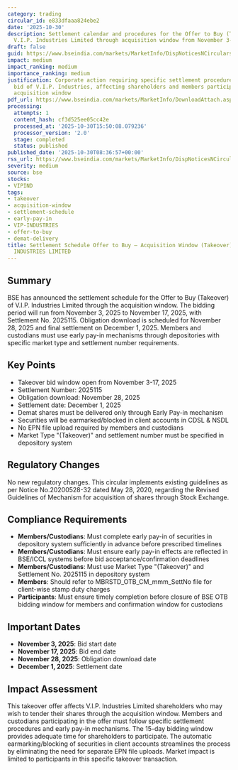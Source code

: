 ```yaml
---
category: trading
circular_id: e833dfaaa824ebe2
date: '2025-10-30'
description: Settlement calendar and procedures for the Offer to Buy (Takeover) of
  V.I.P. Industries Limited through acquisition window from November 3-17, 2025.
draft: false
guid: https://www.bseindia.com/markets/MarketInfo/DispNoticesNCirculars.aspx?Noticeid={15622314-709F-4E3D-95A8-82DED12A4BC6}&noticeno=20251030-10&dt=10/30/2025&icount=10&totcount=57&flag=0
impact: medium
impact_ranking: medium
importance_ranking: medium
justification: Corporate action requiring specific settlement procedures for takeover
  bid of V.I.P. Industries, affecting shareholders and members participating in the
  acquisition window
pdf_url: https://www.bseindia.com/markets/MarketInfo/DownloadAttach.aspx?id=20251030-10&attachedId=
processing:
  attempts: 1
  content_hash: cf3d525ee05cc42e
  processed_at: '2025-10-30T15:50:08.079236'
  processor_version: '2.0'
  stage: completed
  status: published
published_date: '2025-10-30T08:36:57+00:00'
rss_url: https://www.bseindia.com/markets/MarketInfo/DispNoticesNCirculars.aspx?Noticeid={15622314-709F-4E3D-95A8-82DED12A4BC6}&noticeno=20251030-10&dt=10/30/2025&icount=10&totcount=57&flag=0
severity: medium
source: bse
stocks:
- VIPIND
tags:
- takeover
- acquisition-window
- settlement-schedule
- early-pay-in
- VIP-INDUSTRIES
- offer-to-buy
- demat-delivery
title: Settlement Schedule Offer to Buy – Acquisition Window (Takeover) for V.I.P.
  INDUSTRIES LIMITED
---
```


## Summary

BSE has announced the settlement schedule for the Offer to Buy (Takeover) of V.I.P. Industries Limited through the acquisition window. The bidding period will run from November 3, 2025 to November 17, 2025, with Settlement No. 2025115. Obligation download is scheduled for November 28, 2025 and final settlement on December 1, 2025. Members and custodians must use early pay-in mechanisms through depositories with specific market type and settlement number requirements.

## Key Points

- Takeover bid window open from November 3-17, 2025
- Settlement Number: 2025115
- Obligation download: November 28, 2025
- Settlement date: December 1, 2025
- Demat shares must be delivered only through Early Pay-in mechanism
- Securities will be earmarked/blocked in client accounts in CDSL & NSDL
- No EPN file upload required by members and custodians
- Market Type "(Takeover)" and settlement number must be specified in depository system

## Regulatory Changes

No new regulatory changes. This circular implements existing guidelines as per Notice No.20200528-32 dated May 28, 2020, regarding the Revised Guidelines of Mechanism for acquisition of shares through Stock Exchange.

## Compliance Requirements

- **Members/Custodians**: Must complete early pay-in of securities in depository system sufficiently in advance before prescribed timelines
- **Members/Custodians**: Must ensure early pay-in effects are reflected in BSE/ICCL systems before bid acceptance/confirmation deadlines
- **Members/Custodians**: Must use Market Type "(Takeover)" and Settlement No. 2025115 in depository system
- **Members**: Should refer to MBRSTD_OTB_CM_mmm_SettNo file for client-wise stamp duty charges
- **Participants**: Must ensure timely completion before closure of BSE OTB bidding window for members and confirmation window for custodians

## Important Dates

- **November 3, 2025**: Bid start date
- **November 17, 2025**: Bid end date
- **November 28, 2025**: Obligation download date
- **December 1, 2025**: Settlement date

## Impact Assessment

This takeover offer affects V.I.P. Industries Limited shareholders who may wish to tender their shares through the acquisition window. Members and custodians participating in the offer must follow specific settlement procedures and early pay-in mechanisms. The 15-day bidding window provides adequate time for shareholders to participate. The automatic earmarking/blocking of securities in client accounts streamlines the process by eliminating the need for separate EPN file uploads. Market impact is limited to participants in this specific takeover transaction.